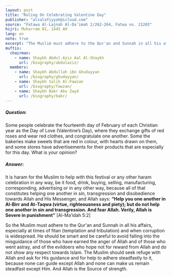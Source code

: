 ```yaml
---
layout: post
title: "Ruling On Celebrating Valentine Day"
publisher: "alsalafiyyah@icloud.com"
source: "Fatawa Al-Lajnah Al-Da’imah 2/262-264, Fatwa no. 21203"
hijri: Muharram 02, 1445 AH
lang: en
note: true
excerpt: "The Muslim must adhere to the Qur'an and Sunnah in all his affairs, especially at times of fitan (temptation and tribulation) and when corruption is widespread."
muftis:
  chairman: 
    - name: Shaykh Abdul-Aziz Aal Al-Shaykh
      url: /biography/abdulaziz/
  members:
    - name: Shaykh Abdullah ibn Ghudayyan
      url: /biography/ghudayyan/
    - name: Shaykh Salih Al-Fawzan
      url: /biography/fawzan/
    - name: Shaykh Bakr Abu Zayd
      url: /biography/bakr/  
---
```


##### Question: 

Some people celebrate the fourteenth day of February of each Christian year as the Day of Love (Valentine’s Day), where they exchange gifts of red roses and wear red clothes, and congratulate one another. Some the bakeries make sweets that are red in colour, with hearts drawn on them, and some stores have advertisements for their products that are especially for this day. What is your opinion?

##### Answer:

It is haram for the Muslim to help with this festival or any other haram celebration in any way, be it food, drink, buying, selling, manufacturing, corresponding, advertising or in any other way, because all of that constitutes helping one another in sin, transgression and disobedience towards Allah and His Messenger, and Allah says: **“Help you one another in Al‑Birr and At‑Taqwa (virtue, righteousness and piety); but do not help one another in sin and transgression. And fear Allah. Verily, Allah is Severe in punishment”** [Al-Ma’idah 5:2]  

So the Muslim must adhere to the Qur'an and Sunnah in all his affairs, especially at times of fitan (temptation and tribulation) and when corruption is widespread. He should be smart and be careful to avoid falling into the misguidance of those who have earned the anger of Allah and of those who went astray, and of the evildoers who hope not for reward from Allah and do not show any respect towards Islam. The Muslim should seek refuge with Allah and ask for His guidance and for help to adhere steadfastly to it, because none can guide except Allah and none can make us remain steadfast except Him. And Allah is the Source of strength. 
